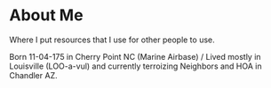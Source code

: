 # About Me
Where I put resources that I use for other people to use.

Born 11-04-175 in Cherry Point NC (Marine Airbase) /
Lived mostly in Louisville (LOO-a-vul) and currently terroizing Neighbors and HOA in Chandler AZ.
